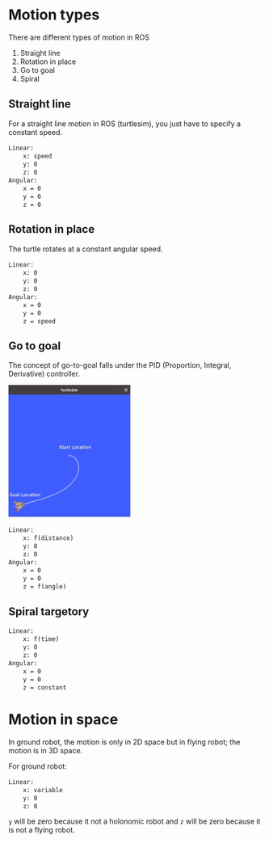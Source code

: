 # Motion types
There are different types of motion in ROS
1. Straight line
2. Rotation in place
3. Go to goal 
4. Spiral 

## Straight line
For a straight line motion in ROS (turtlesim), you just have to specify a constant speed.

```
Linear:
    x: speed
    y: 0
    z: 0
Angular:
    x = 0
    y = 0
    z = 0
```

## Rotation in place
The turtle rotates at a constant angular speed.

```
Linear:
    x: 0
    y: 0
    z: 0
Angular:
    x = 0
    y = 0
    z = speed
```

## Go to goal 

The concept of go-to-goal falls under the PID (Proportion, Integral, Derivative) controller.

![Goal](goal.png)

```
Linear:
    x: f(distance)
    y: 0
    z: 0
Angular:
    x = 0
    y = 0
    z = f(angle)
```

## Spiral targetory

```
Linear:
    x: f(time)
    y: 0
    z: 0
Angular:
    x = 0
    y = 0
    z = constant
```

# Motion in space

In ground robot, the motion is only in 2D space but in flying robot; the motion is in 3D space.

For ground robot:

```
Linear:
    x: variable
    y: 0
    z: 0
```
`y` will be zero because it not a holonomic robot and `z` will be zero because it is not a flying robot.